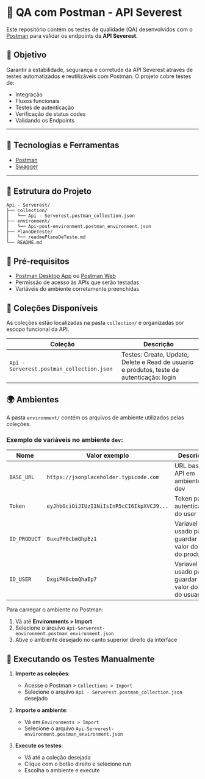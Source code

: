 # 🧪 QA com Postman - API Severest

Este repositório contém os testes de qualidade (QA) desenvolvidos com o [Postman](https://www.postman.com/) para validar os endpoints da **API Severest**.

## 📌 Objetivo

Garantir a estabilidade, segurança e corretude da API Severest através de testes automatizados e reutilizáveis com Postman. O projeto cobre testes de:

- Integração
- Fluxos funcionais
- Testes de autenticação
- Verificação de status codes
- Validando os Endpoints

---

## 🧰 Tecnologias e Ferramentas

- [Postman](https://www.postman.com/)
- [Swagger](https://swagger.io/)

---

## 📁 Estrutura do Projeto

```shell
Api - Serverest/
├── collection/             
│   └── Api - Serverest.postman_collection.json   
├── environment/            
│   └── Api-post-environment.postman_environment.json
├── PlanoDeTeste/             
│   └── readmePlanoDeTeste.md
└── README.md       
```

## 🧰 Pré-requisitos

- [Postman Desktop App](https://www.postman.com/downloads/) ou [Postman Web](https://web.postman.com/)
- Permissão de acesso às APIs que serão testadas
- Variáveis do ambiente corretamente preenchidas


## 📂 Coleções Disponíveis

As coleções estão localizadas na pasta `collection/` e organizadas por escopo funcional da API.

| Coleção | Descrição |
|--------|-----------|
| `Api - Serverest.postman_collection.json` | Testes: Create, Update, Delete e Read de usuario e produtos, teste de autenticação: login |


## 🌍 Ambientes

A pasta `environment/` contém os arquivos de ambiente utilizados pelas coleções. 

### Exemplo de variáveis no ambiente `dev`:

| Nome        | Valor exemplo                      | Descrição                       |
| ----------- | ---------------------------------- | ------------------------------- |
| `BASE_URL`   | `https://jsonplaceholder.typicode.com`   | URL base da API em ambiente dev |
| `Token`   | `eyJhbGciOiJIUzI1NiIsInR5cCI6IkpXVCJ9...`   | Token para autenticação do user|
| `ID_PRODUCT`   | `0uxuPY0cbmQhpEz1`   | Variavel usado para guardar o valor do id do produto |
| `ID_USER`   | `DxgiPK0cbmQhaEp7`   | Variavel usado para guardar o valor do id do usuario |


Para carregar o ambiente no Postman:

1. Vá até **Environments > Import**
2. Selecione o arquivo `Api-Serverest-environment.postman_environment.json`
3. Ative o ambiente desejado no canto superior direito da interface


## 🧪 Executando os Testes Manualmente

1. **Importe as coleções**:
   - Acesse o Postman > `Collections > Import`
   - Selecione o arquivo `Api - Serverest.postman_collection.json ` desejado

2. **Importe o ambiente**:
   - Vá em `Environments > Import`
   - Selecione o arquivo `Api-Serverest-environment.postman_environment.json`

3. **Execute os testes**:
   - Vá até a coleção desejada
   - Clique com o botão direito e selecione  run
   - Escolha o ambiente e execute
